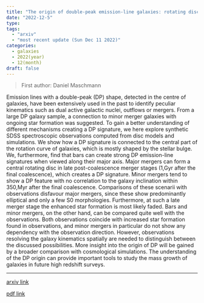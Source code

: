 ```yaml
---
title: "The origin of double-peak emission-line galaxies: rotating discs, bars or galaxy mergers?"
date: "2022-12-5"
type:
tags:
  - "arxiv"
  - "most recent update (Sun Dec 11 2022)"
categories:
  - galaxies
  - 2022(year)
  - 12(month)
draft: false
---
```


> First author: Daniel Maschmann

 Emission lines with a double-peak (DP) shape, detected in the centre of
galaxies, have been extensively used in the past to identify peculiar
kinematics such as dual active galactic nuclei, outflows or mergers. From a
large DP galaxy sample, a connection to minor merger galaxies with ongoing star
formation was suggested. To gain a better understanding of different mechanisms
creating a DP signature, we here explore synthetic SDSS spectroscopic
observations computed from disc models and simulations. We show how a DP
signature is connected to the central part of the rotation curve of galaxies,
which is mostly shaped by the stellar bulge. We, furthermore, find that bars
can create strong DP emission-line signatures when viewed along their major
axis. Major mergers can form a central rotating disc in late post-coalescence
merger stages (1\,Gyr after the final coalescence), which creates a DP
signature. Minor mergers tend to show a DP feature with no correlation to the
galaxy inclination within 350\,Myr after the final coalescence. Comparisons of
these scenarii with observations disfavour major mergers, since these show
predominantly elliptical and only a few S0 morphologies. Furthermore, at such a
late merger stage the enhanced star formation is most likely faded. Bars and
minor mergers, on the other hand, can be compared quite well with the
observations. Both observations coincide with increased star formation found in
observations, and minor mergers in particular do not show any dependency with
the observation direction. However, observations resolving the galaxy
kinematics spatially are needed to distinguish between the discussed
possibilities. More insight into the origin of DP will be gained by a broader
comparison with cosmological simulations. The understanding of the DP origin
can provide important tools to study the mass growth of galaxies in future high
redshift surveys.

---
[arxiv link](http://arxiv.org/abs/2212.02529v1)

[pdf link](http://arxiv.org/pdf/2212.02529v1)